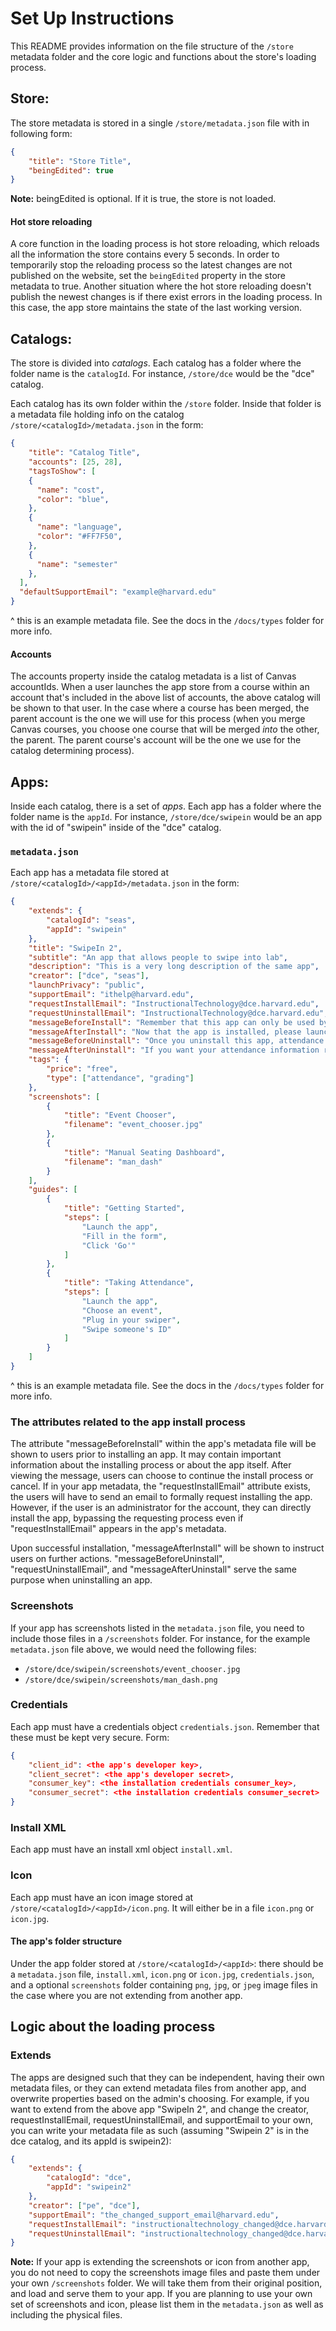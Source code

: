 # Set Up Instructions

This README provides information on the file structure of the `/store` metadata folder and the core logic and functions about the store's loading process.

## Store:

The store metadata is stored in a single `/store/metadata.json` file with in following form:

```json
{
    "title": "Store Title",
    "beingEdited": true
}
```

**Note:** beingEdited is optional. If it is true, the store is not loaded. 

#### Hot store reloading
A core function in the loading process is hot store reloading, which reloads all the information the store contains every 5 seconds. In order to temporarily stop the reloading process so the latest changes are not published on the website, set the `beingEdited` property in the store metadata to true. Another situation where the hot store reloading doesn't publish the newest changes is if there exist errors in the loading process. In this case, the app store maintains the state of the last working version.

## Catalogs:

The store is divided into _catalogs_. Each catalog has a folder where the folder name is the `catalogId`. For instance, `/store/dce` would be the "dce" catalog.

Each catalog has its own folder within the `/store` folder. Inside that folder is a metadata file holding info on the catalog `/store/<catalogId>/metadata.json` in the form:

```json
{
    "title": "Catalog Title",
    "accounts": [25, 28],
    "tagsToShow": [
    {
      "name": "cost",
      "color": "blue",
    },
    {
      "name": "language",
      "color": "#FF7F50",
    },
    {
      "name": "semester"
    },
  ],
  "defaultSupportEmail": "example@harvard.edu"
}
```

^ this is an example metadata file. See the docs in the `/docs/types` folder for more info.

#### Accounts

The accounts property inside the catalog metadata is a list of Canvas accountIds. When a user launches the app store from a course within an account that's included in the above list of accounts, the above catalog will be shown to that user. In the case where a course has been merged, the parent account is the one we will use for this process (when you merge Canvas courses, you choose one course that will be merged _into_ the other, the parent. The parent course's account will be the one we use for the catalog determining process).

## Apps:

Inside each catalog, there is a set of _apps_. Each app has a folder where the folder name is the `appId`. For instance, `/store/dce/swipein` would be an app with the id of "swipein" inside of the "dce" catalog.

### `metadata.json`

Each app has a metadata file stored at `/store/<catalogId>/<appId>/metadata.json` in the form:

```json
{
    "extends": {
        "catalogId": "seas",
        "appId": "swipein"
    },
    "title": "SwipeIn 2",
    "subtitle": "An app that allows people to swipe into lab",
    "description": "This is a very long description of the same app",
    "creator": ["dce", "seas"],
    "launchPrivacy": "public",
    "supportEmail": "ithelp@harvard.edu",
    "requestInstallEmail": "InstructionalTechnology@dce.harvard.edu",
    "requestUninstallEmail": "InstructionalTechnology@dce.harvard.edu",
    "messageBeforeInstall": "Remember that this app can only be used by instructors",
    "messageAfterInstall": "Now that the app is installed, please launch the app and follow instructions to get the permissions set up",
    "messageBeforeUninstall": "Once you uninstall this app, attendance information will be deleted!",
    "messageAfterUninstall": "If you want your attendance information restored, please contact support",
    "tags": {
        "price": "free",
        "type": ["attendance", "grading"]
    },
    "screenshots": [
        {
            "title": "Event Chooser",
            "filename": "event_chooser.jpg"
        },
        {
            "title": "Manual Seating Dashboard",
            "filename": "man_dash"
        }
    ],
    "guides": [
        {
            "title": "Getting Started",
            "steps": [
                "Launch the app",
                "Fill in the form",
                "Click 'Go'"
            ]
        },
        {
            "title": "Taking Attendance",
            "steps": [
                "Launch the app",
                "Choose an event",
                "Plug in your swiper",
                "Swipe someone's ID"
            ]
        }
    ]
}
```

^ this is an example metadata file. See the docs in the `/docs/types` folder for more info.

### The attributes related to the app install process

The attribute "messageBeforeInstall" within the app's metadata file will be shown to users prior to installing an app. It may contain important information about the installing process or about the app itself. After viewing the message, users can choose to continue the install process or cancel. If in your app metadata, the "requestInstallEmail" attribute exists, the users will have to send an email to formally request installing the app. However, if the user is an administrator for the account, they can directly install the app, bypassing the requesting process even if "requestInstallEmail" appears in the app's metadata.

Upon successful installation, "messageAfterInstall" will be shown to instruct users on further actions.  "messageBeforeUninstall", "requestUninstallEmail", and "messageAfterUninstall" serve the same purpose when uninstalling an app. 

### Screenshots

If your app has screenshots listed in the `metadata.json` file, you need to include those files in a `/screenshots` folder. For instance, for the example `metadata.json` file above, we would need the following files:

- `/store/dce/swipein/screenshots/event_chooser.jpg`
- `/store/dce/swipein/screenshots/man_dash.png`

### Credentials

Each app must have a credentials object `credentials.json`. Remember that these must be kept very secure. Form:

```json
{
    "client_id": <the app's developer key>,
    "client_secret": <the app's developer secret>,
    "consumer_key": <the installation credentials consumer_key>,
    "consumer_secret": <the installation credentials consumer_secret>
}
```

### Install XML

Each app must have an install xml object `install.xml`.

### Icon

Each app must have an icon image stored at `/store/<catalogId>/<appId>/icon.png`. It will either be in a file `icon.png` or `icon.jpg`.

#### The app's folder structure
Under the app folder stored at `/store/<catalogId>/<appId>`: there should be a `metadata.json` file, `install.xml`, `icon.png` or `icon.jpg`, `credentials.json`, and a optional `screenshots` folder containing `png`, `jpg`, or `jpeg` image files in the case where you are not extending from another app. 

## Logic about the loading process

### Extends

The apps are designed such that they can be independent, having their own metadata files, or they can extend metadata files from another app, and overwrite properties based on the admin's choosing. For example, if you want to extend from the above app "SwipeIn 2", and change the creator, requestInstallEmail, requestUninstallEmail, and supportEmail to your own, you can write your metadata file as such (assuming "Swipein 2" is in the dce catalog, and its appId is swipein2):

```json
{
    "extends": {
        "catalogId": "dce",
        "appId": "swipein2"
    },
    "creator": ["pe", "dce"],
    "supportEmail": "the_changed_support_email@harvard.edu",
    "requestInstallEmail": "instructionaltechnology_changed@dce.harvard.edu",
    "requestUninstallEmail": "instructionaltechnology_changed@dce.harvard.edu"
}
```

**Note:** If your app is extending the screenshots or icon from another app, you do not need to copy the screenshots image files and paste them under your own `/screenshots` folder. We will take them from their original position, and load and serve them to your app. If you are planning to use your own set of screenshots and icon, please list them in the `metadata.json` as well as including the physical files.